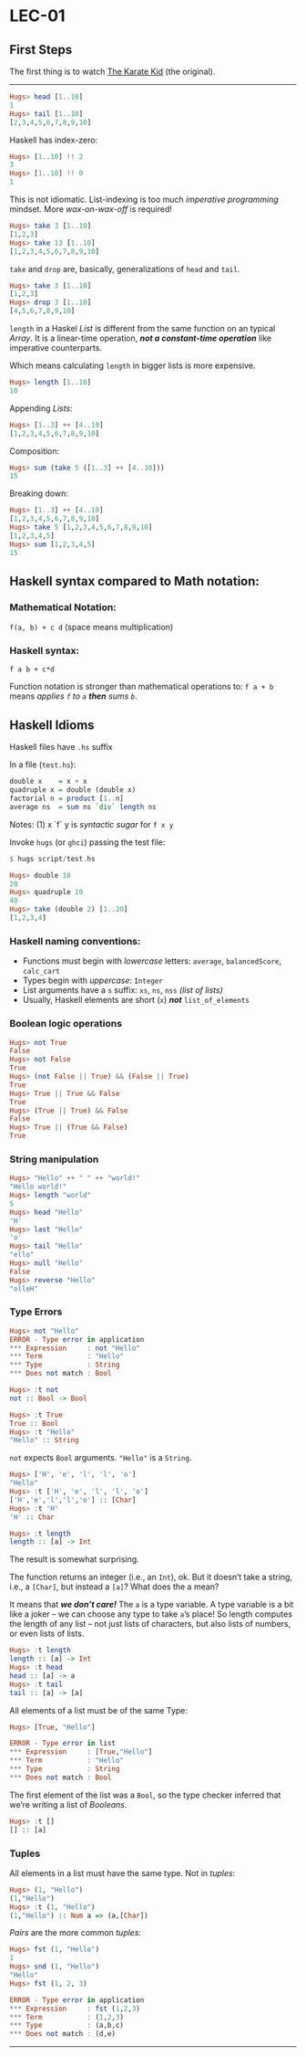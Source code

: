 # LEC-01 

## First Steps

The first thing is to watch [The Karate Kid](http://www.imdb.com/title/tt0087538/) (the original).

---

```haskell
Hugs> head [1..10]
1
Hugs> tail [1..10]
[2,3,4,5,6,7,8,9,10]
```

Haskell has index-zero:

```haskell
Hugs> [1..10] !! 2
3
Hugs> [1..10] !! 0
1
```

This is not idiomatic. List-indexing is too much _imperative programming_ mindset. More _wax-on-wax-off_ is required!

```haskell
Hugs> take 3 [1..10]
[1,2,3]
Hugs> take 13 [1..10]
[1,2,3,4,5,6,7,8,9,10]
```

`take` and `drop` are, basically, generalizations of `head` and `tail`.

```haskell
Hugs> take 3 [1..10]
[1,2,3]
Hugs> drop 3 [1..10]
[4,5,6,7,8,9,10]
```

`length` in a Haskel _List_ is different from the same function on an typical _Array_. It is a linear-time operation, ***not a constant-time operation*** like imperative counterparts.

Which means calculating `length` in bigger lists is more expensive.

```haskell
Hugs> length [1..10]
10
```

Appending _Lists_:

```haskell
Hugs> [1..3] ++ [4..10]
[1,2,3,4,5,6,7,8,9,10]
```

Composition:

```haskell
Hugs> sum (take 5 ([1..3] ++ [4..10]))
15
```

Breaking down:

```haskell
Hugs> [1..3] ++ [4..10]
[1,2,3,4,5,6,7,8,9,10]
Hugs> take 5 [1,2,3,4,5,6,7,8,9,10]
[1,2,3,4,5]
Hugs> sum [1,2,3,4,5]
15
```

## Haskell syntax compared to Math notation:

### Mathematical Notation:
`f(a, b) + c d` (space means multiplication)

### Haskell syntax:
`f a b + c*d`

Function notation is stronger than mathematical operations to: `f a + b` means _applies `f` to `a` ***then*** sums `b`_.

## Haskell Idioms

Haskell files have `.hs` suffix

In a file (`test.hs`):

```haskell
double x    = x + x
quadruple x = double (double x)
factorial n = product [1..n]
average ns  = sum ns `div` length ns
```

Notes: (1) x \`f\` y is *syntactic sugar* for `f x y`

Invoke `hugs` (or `ghci`) passing the test file:

```haskell
$ hugs script/test.hs

Hugs> double 10
20
Hugs> quadruple 10
40
Hugs> take (double 2) [1..20]
[1,2,3,4]
```

### Haskell naming conventions:

* Functions must begin with _lowercase_ letters: `average`, `balancedScore`, `calc_cart`
* Types begin with _uppercase_: `Integer`
* List arguments have a `s` suffix: `xs`, `ns`, `nss` _(list of lists)_
* Usually, Haskell elements are short (`x`) ***not*** `list_of_elements`

### Boolean logic operations

```haskell
Hugs> not True
False
Hugs> not False
True
Hugs> (not False || True) && (False || True)
True
Hugs> True || True && False
True
Hugs> (True || True) && False
False
Hugs> True || (True && False)
True
```

### String manipulation

```haskell
Hugs> "Hello" ++ " " ++ "world!"
"Hello world!"
Hugs> length "world"
5
Hugs> head "Hello"
'H'
Hugs> last "Hello"
'o'
Hugs> tail "Hello"
"ello"
Hugs> null "Hello"
False
Hugs> reverse "Hello"
"olleH"
```

### Type Errors

```haskell
Hugs> not "Hello"
ERROR - Type error in application
*** Expression     : not "Hello"
*** Term           : "Hello"
*** Type           : String
*** Does not match : Bool

Hugs> :t not
not :: Bool -> Bool

Hugs> :t True
True :: Bool
Hugs> :t "Hello"
"Hello" :: String
```

`not` expects `Bool` arguments. `"Hello"` is a `String`.

```haskell
Hugs> ['H', 'e', 'l', 'l', 'o']
"Hello"
Hugs> :t ['H', 'e', 'l', 'l', 'o']
['H','e','l','l','o'] :: [Char]
Hugs> :t 'H'
'H' :: Char
```

```haskell
Hugs> :t length
length :: [a] -> Int
```

The result is somewhat surprising.

The function returns an integer (i.e., an `Int`), ok. But it doesn’t take a string, i.e., a `[Char]`, but instead a `[a]`? What does the a mean?

It means that ***we don’t care!*** The `a` is a type variable. A type variable is a bit like a joker – we can choose any type to take `a`’s place! So length computes the length of any list – not just lists of characters, but also lists of numbers, or even lists of lists.

```haskell
Hugs> :t length
length :: [a] -> Int
Hugs> :t head
head :: [a] -> a
Hugs> :t tail
tail :: [a] -> [a]
```

All elements of a list must be of the same Type:

```haskell
Hugs> [True, "Hello"]

ERROR - Type error in list
*** Expression     : [True,"Hello"]
*** Term           : "Hello"
*** Type           : String
*** Does not match : Bool
```

The first element of the list was a `Bool`, so the type checker inferred that we’re writing a list of _Booleans_.

```haskell
Hugs> :t []
[] :: [a]
```

### Tuples

All elements in a list must have the same type. Not in _tuples_:

```haskell
Hugs> (1, "Hello")
(1,"Hello")
Hugs> :t (1, "Hello")
(1,"Hello") :: Num a => (a,[Char])
```

_Pairs_ are the more common _tuples_:

```haskell
Hugs> fst (1, "Hello")
1
Hugs> snd (1, "Hello")
"Hello"
Hugs> fst (1, 2, 3)

ERROR - Type error in application
*** Expression     : fst (1,2,3)
*** Term           : (1,2,3)
*** Type           : (a,b,c)
*** Does not match : (d,e)
```
---
